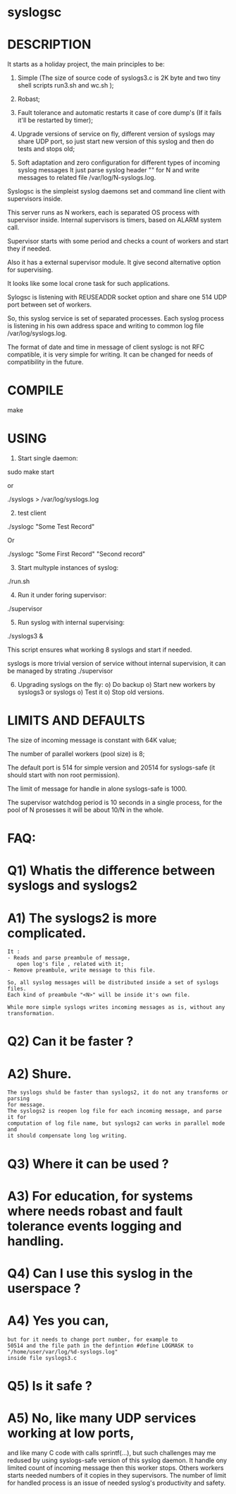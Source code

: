 # syslogsc

# DESCRIPTION

It starts as a holiday project, the main principles to be:
1. Simple (The size of source code of syslogs3.c is 2K byte and two tiny
   shell scripts run3.sh and wc.sh );

2. Robast; 
3. Fault tolerance and automatic restarts it case of core dump's (If it
   fails it'll be restarted by timer);

4. Upgrade versions of service on fly, different version of syslogs may
   share UDP port, so just start new version of this syslog and then do
   tests and stops old;

5. Soft adaptation and zero configuration for different types of incoming syslog messages
   It just parse syslog header "<N>" for N and write messages to related file
   /var/log/N-syslogs.log.

Syslogsc is the simpleist syslog daemons set and command line client with supervisors inside.

This server runs as N workers, each is separated OS process with supervisor inside. 
Internal supervisors is timers, based on ALARM system call.

Supervisor starts with some period and checks a count of workers and start they if needed. 

Also it has a external supervisor module. It give second alternative option for supervising.

It looks like some local crone task for such applications.

Sylogsc is listening with REUSEADDR socket option and share one 514 UDP port between set of workers. 
 
So, this syslog service is set of separated processes.
Each syslog process is listening in his own 
address space and writing to common log file /var/log/syslogs.log.

The format of date and time in message of client syslogc is not RFC compatible, 
it is very simple for writing.
It can be changed for needs of compatibility in the future.
 
# COMPILE

make

# USING

1) Start single daemon:

sudo make start

or

./syslogs > /var/log/syslogs.log

2) test client

./syslogc "Some Test Record"

Or

./syslogc "Some First Record" "Second record"

3) Start multyple instances of syslog:

./run.sh

4) Run it under foring supervisor:

./supervisor

5) Run syslog with internal supervising:

./syslogs3 &

This script ensures what working 8 syslogs and start if needed.

syslogs is more trivial version of service without internal supervision,
it can be managed by strating ./supervisor 

6) Upgrading syslogs on the fly:
   o) Do backup
   o) Start new workers by syslogs3 or syslogs
   o) Test it 
   o) Stop old versions.

# LIMITS AND DEFAULTS

  The size of incoming message is constant with 64K value;

  The number of parallel workers (pool size) is 8;

  The default port is 514 for simple version and 20514 for syslogs-safe 
  (it should start with non root permission). 

  The limit of message for handle in alone syslogs-safe is 1000.

  The supervisor watchdog period is 10 seconds in a single process,
  for the pool of N prosesses it will be about 10/N in the whole. 

# FAQ:

# Q1) Whatis the difference between syslogs and syslogs2
# A1) The syslogs2 is more complicated.
    It :
    - Reads and parse preambule of message, 
       open log's file , related with it;
    - Remove preambule, write message to this file.

    So, all syslog messages will be distributed inside a set of syslogs files.
    Each kind of preambule "<N>" will be inside it's own file.
  
    While more simple syslogs writes incoming messages as is, without any
    transformation.

# Q2) Can it be faster ?
# A2) Shure. 
    The syslogs shuld be faster than syslogs2, it do not any transforms or parsing 
    for message.
    The syslogs2 is reopen log file for each incoming message, and parse it for
    computation of log file name, but syslogs2 can works in parallel mode and
    it should compensate long log writing.

# Q3) Where it can be used ?
# A3) For education, for systems where needs robast and fault tolerance events logging and handling. 
    
# Q4) Can I use this syslog in the userspace ?
# A4) Yes you can, 
    but for it needs to change port number, for example to
    50514 and the file path in the defintion #define LOGMASK to "/home/user/var/log/%d-syslogs.log"
    inside file syslogs3.c
# Q5) Is it safe ?
# A5) No, like many UDP services working at low ports,
 and like many C code with calls sprintf(...), but such challenges may me redused by using syslogs-safe version of this syslog daemon. 
  It handle ony limited count of incoming message then this worker stops.
  Others workers starts needed numbers of it copies in they supervisors.
  The number of limit for handled process is an issue of needed syslog's productivity and
  safety.
       